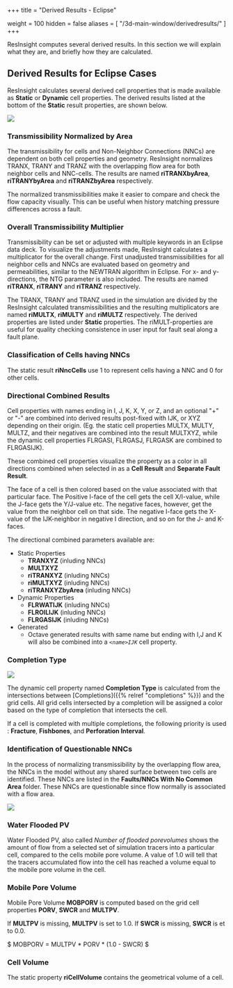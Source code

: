 +++
title = "Derived Results - Eclipse"

weight = 100
hidden = false
aliases = [
    "/3d-main-window/derivedresults/"
]
+++

ResInsight computes several derived results. In this section we will explain what they are, and briefly how they are calculated.

## Derived Results for Eclipse Cases

ResInsight calculates several derived cell properties that is made available as **Static** or **Dynamic** cell properties.
The derived results listed at the bottom of the **Static** result properties, are shown below.

![](/images/appendix/DerivedStaticResults.png)

### Transmissibility Normalized by Area
The transmissibility for cells and Non-Neighbor Connections (NNCs) are dependent on both cell properties and geometry. ResInsight normalizes TRANX, TRANY and TRANZ with the overlapping flow area for both neighbor cells and NNC-cells. The results are named **riTRANXbyArea**, **riTRANYbyArea** and **riTRANZbyArea** respectively.

The normalized transmissibilities make it easier to compare and check the flow capacity visually. This can be useful when history matching pressure differences across a fault. 

### Overall Transmissibility Multiplier
Transmissibility can be set or adjusted with multiple keywords in an Eclipse data deck. To visualize the adjustments made, ResInsight calculates a multiplicator for the overall change. First unadjusted transmissibilities for all neighbor cells and NNCs are evaluated based on geometry and permeabilities, similar to the NEWTRAN algorithm in Eclipse. For x- and y-directions, the NTG parameter is also included. The results are named **riTRANX**, **riTRANY** and **riTRANZ** respectively.

The TRANX, TRANY and TRANZ used in the simulation are divided by the ResInsight calculated transmissibilities and the resulting multiplicators are named **riMULTX**, **riMULTY** and **riMULTZ** respectively. The derived properties are listed under **Static** properties. The riMULT-properties are useful for quality checking consistence in user input for fault seal along a fault plane. 

### Classification of Cells having NNCs

The static result **riNncCells** use 1 to represent cells having a NNC and 0 for other cells.

### Directional Combined Results

Cell properties with names ending in I, J, K, X, Y, or Z, and an optional "+" or "-" are combined into derived results post-fixed with IJK, or XYZ depending on their origin. (Eg. the static cell properties MULTX, MULTY, MULTZ, and their negatives are combined into the result MULTXYZ, while the dynamic cell properties FLRGASI, FLRGASJ, FLRGASK are combined to FLRGASIJK). 

These combined cell properties visualize the property as a color in all directions combined when selected in 
as a **Cell Result** and **Separate Fault Result**. 

The face of a cell is then colored based on the value associated with that particular face. The Positive I-face of the cell gets the cell X/I-value, while the J-face gets the Y/J-value etc. The negative faces, however, get the value from the neighbor cell on that side. The negative I-face gets the X-value of the IJK-neighbor in negative I direction, and so on for the J- and K-faces.

The directional combined parameters available are:

- Static Properties
  - **TRANXYZ** (inluding NNCs)
  - **MULTXYZ**
  - **riTRANXYZ** (inluding NNCs)
  - **riMULTXYZ** (inluding NNCs)
  - **riTRANXYZbyArea** (inluding NNCs)
- Dynamic Properties
  - **FLRWATIJK** (inluding NNCs)
  - **FLROILIJK** (inluding NNCs)
  - **FLRGASIJK** (inluding NNCs)
- Generated
  - Octave generated results with same name but ending with I,J and K will also be combined into a _`<name>IJK`_ cell property.

### Completion Type

![](/images/appendix/CompletionTypes.png)

The dynamic cell property named **Completion Type** is calculated from the intersections between [Completions]({{% relref "completions" %}}) and the grid cells. All grid cells intersected by a completion will be assigned a color based on the type of completion that intersects the cell.

If a cell is completed with multiple completions, the following priority is used : **Fracture**, **Fishbones**, and **Perforation Interval**.

### Identification of Questionable NNCs
In the process of normalizing transmissibility by the overlapping flow area, the NNCs in the model without any shared surface between two cells are identified. These NNCs are listed in the **Faults/NNCs With No Common Area** folder. These NNCs are questionable since flow normally is associated with a flow area.

![](/images/appendix/ResInsight_NNCsWithNoCommonArea.png)
 
### Water Flooded PV

Water Flooded PV, also called _Number of flooded porevolumes_ shows the amount of flow from a selected set of simulation tracers into a particular cell, compared to the cells mobile pore volume. A value of 1.0 will tell that the tracers accumulated flow into the cell has reached a volume equal to the mobile pore volume in the cell.   

### Mobile Pore Volume

Mobile Pore Volume **MOBPORV** is computed based on the grid cell properties **PORV**, **SWCR** and **MULTPV**.

If **MULTPV** is missing, **MULTPV** is set to 1.0.
If **SWCR** is missing, **SWCR** is et to 0.0.

$ MOBPORV = MULTPV * PORV * (1.0 - SWCR) $

### Cell Volume

The static property **riCellVolume** contains the geometrical volume of a cell.
